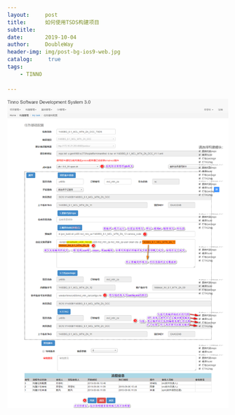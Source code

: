 ```yaml
---
layout:     post
title:      如何使用TSDS构建项目
subtitle:   
date:       2019-10-04
author:     DoubleWay
header-img: img/post-bg-ios9-web.jpg
catalog: 	 true
tags:
    - TINNO
    
---
```

![GitHub](https://raw.githubusercontent.com/DoubleWay/DoubleWay.github.io/master/img/2019-10-4/2019-10-4-1.1.png)
